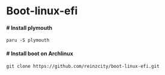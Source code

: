 # Boot-linux-efi

#### # Install plymouth

```git
paru -S plymouth
```



#### # Install boot on Archlinux

```git
git clone https://github.com/reinzcity/boot-linux-efi.git
```












